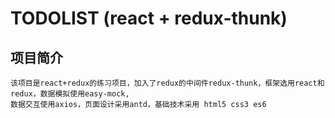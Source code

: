 # TODOLIST (react + redux-thunk)
## 项目简介
    该项目是react+redux的练习项目，加入了redux的中间件redux-thunk，框架选用react和redux，数据模拟使用easy-mock,   
    数据交互使用axios，页面设计采用antd，基础技术采用 html5 css3 es6
